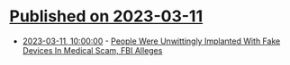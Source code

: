 # [Published on 2023-03-11](index.md)

* [2023-03-11, 10:00:00](https://science.slashdot.org/story/23/03/11/0317244/people-were-unwittingly-implanted-with-fake-devices-in-medical-scam-fbi-alleges?utm_source=rss1.0mainlinkanon&utm_medium=feed) - [People Were Unwittingly Implanted With Fake Devices In Medical Scam, FBI Alleges](https://science.slashdot.org/story/23/03/11/0317244/people-were-unwittingly-implanted-with-fake-devices-in-medical-scam-fbi-alleges?utm_source=rss1.0mainlinkanon&utm_medium=feed)
